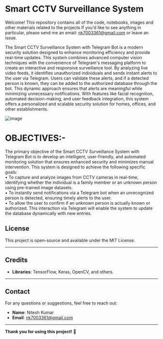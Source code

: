 # Smart CCTV Surveillance System

Welcome! This repository contains all of the code, notebooks, images and other materials related to the projects If you'd like to see anything in particular, please send me an email: nk7003361@gmail.com or leave an issue.

The Smart CCTV Surveillance System with Telegram Bot is a modern security solution designed to enhance monitoring efficiency and provide real-time updates. This system combines advanced computer vision techniques with the convenience of Telegram's messaging platform to create an interactive and responsive surveillance tool. By analyzing live video feeds, it identifies unauthorized individuals and sends instant alerts to the user via Telegram. Users can validate these alerts, and if a detected person is known, they can be added to the authorized database through the bot. This dynamic approach ensures that alerts are meaningful while minimizing unnecessary notifications. With features like facial recognition, automated decision-making, and user feedback integration, this system offers a personalized and scalable security solution for homes, offices, and other establishments. 

![image](https://github.com/user-attachments/assets/a26961dc-d393-42c5-be7b-78675652c025)

# OBJECTIVES:-
The primary objective of the Smart CCTV Surveillance System with Telegram Bot is to develop an intelligent, user-friendly, and automated monitoring solution that ensures enhanced security and minimizes manual intervention. This system is designed to achieve the following specific goals:
<br>
•	To capture and analyze images from CCTV cameras in real-time, identifying whether the individual is a family member or an unknown person using pre-trained image datasets.<br>
•	To instantly send notifications via a Telegram bot when an unrecognized person is detected, ensuring timely alerts to the user.<br>
•	To allow the user to confirm if an unknown person is actually known or authorized. This interaction via Telegram will enable the system to update the database dynamically with new entries.<br>

## License
This project is open-source and available under the MIT License.

---

## Credits
- **Libraries**: TensorFlow, Keras, OpenCV, and others.

---

## Contact
For any questions or suggestions, feel free to reach out:
- **Name**: Nitesh Kumar
- **Email**: nk7003361@gmail.com

---

**Thank you for using this project!** 🚀
